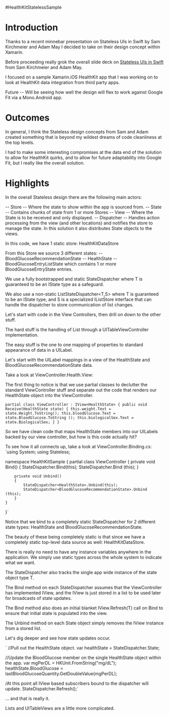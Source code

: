 #HealthKitStatelessSample

Introduction
============

Thanks to a recent minnebar presentation on Stateless UIs in Swift by Sam Kirchmeier and Adam May I decided to take on their design concept within Xamarin.

Before proceeding really grok the overall slide deck on [Stateless UIs in Swift](https://speakerdeck.com/skirchmeier/exploring-stateless-uis-in-swift) from Sam Kirchmeier and Adam May.

I focused on a sample Xamarin.iOS HealthKit app that I was working on to look at HealthKit data integration from third party apps.

Future -- Will be seeing how well the design will flex to work against Google Fit via a Mono.Android app.


Outcomes
========

In general, I think the Stateless design concepts from Sam and Adam created something that is beyond my wildest dreams of code cleanliness at the top levels.

I had to make some interesting compromises at the data end of the solution to allow for HealthKit quirks, and to allow for future adaptability into Google Fit, but I really like the overall solution.


Highlights
==========




In the overall Stateless design there are the following main actors:

-- Store -- Where the state to show within the app is sourced from.
-- State -- Contains chunks of state from 1 or more Stores
-- View -- Where the State is to be received and only displayed.
-- Dispatcher -- Handles action processing from the view (and other locations) and notifies the store to manage the state. In this solution it also distributes State objects to the views.

In this code, we have 1 static store: HealthKitDataStore

From this Store we source 3 different states:
-- BloodGlucoseRecommendationState
-- HealthState
-- BloodGlucoseEntryListState which contains 1 or more BloodGlucoseEntryState entries.

We use a fully bootstrapped and static StateDispatcher<T> where T is guaranteed to be an IState type as a safeguard.

We also use a non-static ListStateDispatcher<T,S> where T is guaranteed to be an IState type, and S is a specialized IListStore<T> interface that can handle the dispatcher to store communication of list changes.

Let's start with code in the View Controllers, then drill on down to the other stuff.

The hard stuff is the handling of List<T> through a UITableViewController implementation.

The easy stuff is the one to one mapping of properties to standard appearance of data in a UILabel.

Let's start with the UILabel mappings in a view of the HealthState and BloodGlucoseRecommendationState data.

Take a look at ViewController.Health.View:

The first thing to notice is that we use partial classes to declutter the standard ViewController stuff and separate out the code that renders our HealthState object into the ViewController.

`partial class ViewController : IView<HealthState>
{
	public void Receive(HealthState state)
	{
		this.weight.Text = state.Height.ToString();
		this.bloodGlucose.Text = state.BloodGlucose.ToString ();
		this.biologicalSex.Text = state.BiologicalSex;
	}
}`

So we have clean code that maps HealthState members into our UILabels backed by our view controller, but how is this code actually hit?

To see how it all connects up, take a look at ViewController.Binding.cs:
`using System;
using Stateless;

namespace HealthKitSample
{
	partial class ViewController
	{
		private void Bind()
		{
			StateDispatcher<HealthState>.Bind(this);
			StateDispatcher<BloodGlucoseRecommendationState>.Bind (this);
		}

		private void Unbind()
		{
			StateDispatcher<HealthState>.Unbind(this);
			StateDispatcher<BloodGlucoseRecommendationState>.Unbind (this);
		}
	}
}`	

Notice that we bind to a completely static StateDispatcher<T> for 2 different state types: HealthState and BloodGlucoseRecommendationState.

The beauty of these being completely static is that since we have a completely static top-level data source as well: HealthKitDataStore.

There is really no need to have any instance variables anywhere in the application. We simply use static types across the whole system to indicate what we want.

The StateDispatcher<T> also tracks the single app wide instance of the state object type T.

The Bind method on each StateDispatcher<T> assumes that the ViewController has implemented IView<T>, and the IView<T> is just stored in a list to be used later for broadcasts of state updates.

The Bind method also does an initial blanket IView<T>.Refresh(T) call on Bind to ensure that initial state is populated into the view.

The Unbind method on each State object simply removes the IView<T> instance from a stored list.


Let's dig deeper and see how state updates occur.

`
//Pull out the HealthState object.
var healthState = StateDispatcher<HealthState>.State;

//Update the BloodGlucose member on the single HealthState object within the app.
var mgPerDL = HKUnit.FromString("mg/dL");
healthState.BloodGlucose = lastBloodGlucoseQuantity.GetDoubleValue(mgPerDL);


/At this point all IView<T> based subscribers bound to the dispatcher will update.
StateDispatcher<HealthState>.Refresh();`

... and that is really it. 

Lists and UITableViews are a little more complicated.



